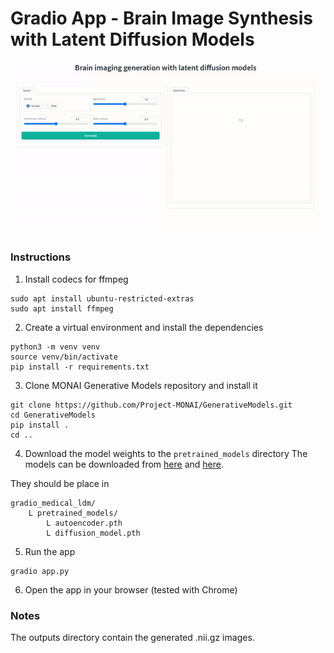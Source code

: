 # Gradio App - Brain Image Synthesis with Latent Diffusion Models

![Alt Text](assets/demo.gif)

### Instructions
1) Install codecs for ffmpeg
```shell
sudo apt install ubuntu-restricted-extras
sudo apt install ffmpeg
```

2) Create a virtual environment and install the dependencies
```shell
python3 -m venv venv
source venv/bin/activate
pip install -r requirements.txt
```

3) Clone MONAI Generative Models repository and install it
```shell
git clone https://github.com/Project-MONAI/GenerativeModels.git
cd GenerativeModels
pip install .
cd ..
```

4) Download the model weights to the `pretrained_models` directory
The models can be downloaded from [here](https://drive.google.com/uc?export=download&id=1XO-ak93ZuOcGTCpgRtqgIeZq3dG5ExN6)
and [here](https://drive.google.com/uc?export=download&id=1CZHwxHJWybOsDavipD0EorDPOo_mzNeX).

They should be place in 
```shell
gradio_medical_ldm/
    L pretrained_models/
        L autoencoder.pth
        L diffusion_model.pth
```

5) Run the app
```shell
gradio app.py
```

6) Open the app in your browser (tested with Chrome)

### Notes
The outputs directory contain the generated .nii.gz images.